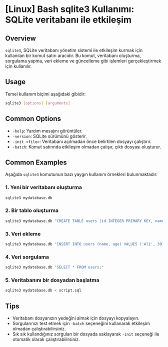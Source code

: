 # [Linux] Bash sqlite3 Kullanımı: SQLite veritabanı ile etkileşim

## Overview
`sqlite3`, SQLite veritabanı yönetim sistemi ile etkileşim kurmak için kullanılan bir komut satırı aracıdır. Bu komut, veritabanı oluşturma, sorgulama yapma, veri ekleme ve güncelleme gibi işlemleri gerçekleştirmek için kullanılır.

## Usage
Temel kullanım biçimi aşağıdaki gibidir:

```bash
sqlite3 [options] [arguments]
```

## Common Options
- `-help`: Yardım mesajını görüntüler.
- `-version`: SQLite sürümünü gösterir.
- `-init <file>`: Veritabanı açılmadan önce belirtilen dosyayı çalıştırır.
- `-batch`: Komut satırında etkileşim olmadan çalışır, çıktı dosyası oluşturur.

## Common Examples
Aşağıda `sqlite3` komutunun bazı yaygın kullanım örnekleri bulunmaktadır:

### 1. Yeni bir veritabanı oluşturma
```bash
sqlite3 mydatabase.db
```

### 2. Bir tablo oluşturma
```bash
sqlite3 mydatabase.db "CREATE TABLE users (id INTEGER PRIMARY KEY, name TEXT, age INTEGER);"
```

### 3. Veri ekleme
```bash
sqlite3 mydatabase.db "INSERT INTO users (name, age) VALUES ('Ali', 30);"
```

### 4. Veri sorgulama
```bash
sqlite3 mydatabase.db "SELECT * FROM users;"
```

### 5. Veritabanını bir dosyadan başlatma
```bash
sqlite3 mydatabase.db < script.sql
```

## Tips
- Veritabanı dosyanızın yedeğini almak için dosyayı kopyalayın.
- Sorgularınızı test etmek için `-batch` seçeneğini kullanarak etkileşim olmadan çalıştırabilirsiniz.
- Sık sık kullandığınız sorguları bir dosyada saklayarak `-init` seçeneği ile otomatik olarak çalıştırabilirsiniz.